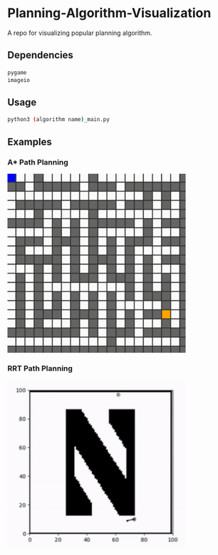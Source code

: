 # Planning-Algorithm-Visualization

A repo for visualizing popular planning algorithm.
 
## Dependencies
```bash
pygame
imageio
```

## Usage
```bash
python3 (algorithm name)_main.py
```

## Examples
 
 
### A* Path Planning
<img src="a_star/a_star_gif_2.gif" alt="astar" width="400"/>  
  
### RRT Path Planning
<img src="rrt/rrt_gif.gif" alt="rrt" width="400"/>
